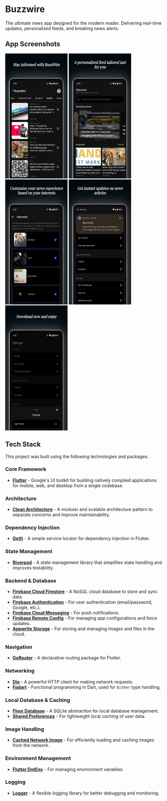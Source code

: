 # Buzzwire

The ultimate news app designed for the modern reader. Delivering real-time updates, personalized feeds, and breaking news alerts.

## App Screenshots

<p float="left">
  <img src= 'https://github.com/Neo-glitch/flutter_buzzwire/blob/master/app_screenshots/01.png' width = "200" height="400"/>
  <img src= 'https://github.com/Neo-glitch/flutter_buzzwire/blob/master/app_screenshots/02.png' width = "200" height="400"/>
  <img src= 'https://github.com/Neo-glitch/flutter_buzzwire/blob/master/app_screenshots/03.png' width = "200" height="400"/>
  <img src= 'https://github.com/Neo-glitch/flutter_buzzwire/blob/master/app_screenshots/04.png' width = "200" height="400"/>
  <img src= 'https://github.com/Neo-glitch/flutter_buzzwire/blob/master/app_screenshots/05.png' width = "200" height="400"/>
</p>

## Tech Stack

This project was built using the following technologies and packages:

### Core Framework
- **[Flutter](https://flutter.dev/)** - Google's UI toolkit for building natively compiled applications for mobile, web, and desktop from a single codebase.

### Architecture
- **[Clean Architecture](https://blog.cleancoder.com/uncle-bob/2012/08/13/the-clean-architecture.html)** - A modular and scalable architecture pattern to separate concerns and improve maintainability.

### Dependency Injection
- **[GetIt](https://pub.dev/packages/get_it)** - A simple service locator for dependency injection in Flutter.

### State Management
- **[Riverpod](https://pub.dev/packages/flutter_riverpod)** - A state management library that simplifies state handling and improves testability.

### Backend & Database
- **[Firebase Cloud Firestore](https://firebase.google.com/docs/firestore)** - A NoSQL cloud database to store and sync data.
- **[Firebase Authentication](https://firebase.google.com/docs/auth)** - For user authentication (email/password, Google, etc.).
- **[Firebase Cloud Messaging](https://firebase.google.com/docs/cloud-messaging)** - For push notifications.
- **[Firebase Remote Config](https://firebase.google.com/docs/remote-config)** - For managing app configurations and force updates.
- **[Appwrite Storage](https://appwrite.io/docs/storage)** - For storing and managing images and files in the cloud.

### Navigation
- **[GoRouter](https://pub.dev/packages/go_router)** - A declarative routing package for Flutter.

### Networking
- **[Dio](https://pub.dev/packages/dio)** - A powerful HTTP client for making network requests.
- **[Fpdart](https://pub.dev/packages/fpdart)** - Functional programming in Dart, used for `Either` type handling.

### Local Database & Caching
- **[Floor Database](https://pub.dev/packages/floor)** - A SQLite abstraction for local database management.
- **[Shared Preferences](https://pub.dev/packages/shared_preferences)** - For lightweight local caching of user data.

### Image Handling
- **[Cached Network Image](https://pub.dev/packages/cached_network_image)** - For efficiently loading and caching images from the network.

### Environment Management
- **[Flutter DotEnv](https://pub.dev/packages/flutter_dotenv)** - For managing environment variables.

### Logging
- **[Logger](https://pub.dev/packages/logger)** - A flexible logging library for better debugging and monitoring.

